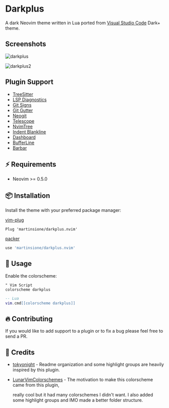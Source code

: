 # Darkplus

A dark Neovim theme written in Lua ported from [Visual Studio Code](https://code.visualstudio.com/) Dark+ theme.

## Screenshots

![darkplus](https://user-images.githubusercontent.com/70239736/138616095-e7a5c2e6-5fa2-4e30-80ea-b9f0760f9da2.png)

![darkplus2](https://user-images.githubusercontent.com/70239736/138616104-91d40d45-61d3-4ce9-bc8d-6e575b7d7a46.png)

## Plugin Support

- [TreeSitter](https://github.com/nvim-treesitter/nvim-treesitter)
- [LSP Diagnostics](https://neovim.io/doc/user/lsp.html)
- [Git Signs](https://github.com/lewis6991/gitsigns.nvim)
- [Git Gutter](https://github.com/airblade/vim-gitgutter)
- [Neogit](https://github.com/TimUntersberger/neogit)
- [Telescope](https://github.com/nvim-telescope/telescope.nvim)
- [NvimTree](https://github.com/kyazdani42/nvim-tree.lua)
- [Indent Blankline](https://github.com/lukas-reineke/indent-blankline.nvim)
- [Dashboard](https://github.com/glepnir/dashboard-nvim)
- [BufferLine](https://github.com/akinsho/nvim-bufferline.lua)
- [Barbar](https://github.com/romgrk/barbar.nvim)

## ⚡️ Requirements

- Neovim >= 0.5.0

## 📦 Installation

Install the theme with your preferred package manager:

[vim-plug](https://github.com/junegunn/vim-plug)

```vim
Plug 'martinsione/darkplus.nvim'
```

[packer](https://github.com/wbthomason/packer.nvim)

```lua
use 'martinsione/darkplus.nvim'
```

## 🚀 Usage

Enable the colorscheme:

```vim
" Vim Script
colorscheme darkplus
```

```lua
-- Lua
vim.cmd[[colorscheme darkplus]]
```

## 🔥 Contributing

If you would like to add support to a plugin or to fix a bug please feel free to send a PR.

## 💐 Credits

- [tokyonight](https://github.com/folke/tokyonight.nvim) - Readme organization and some highlight groups are heavily inspired by this plugin.

- [LunarVimColorschemes](https://github.com/LunarVim/Colorschemes) - The motivation to make this colorscheme came from this plugin,

  really cool but it had many colorschemes I didn't want. I also added some highlight groups and IMO made a better folder structure.
